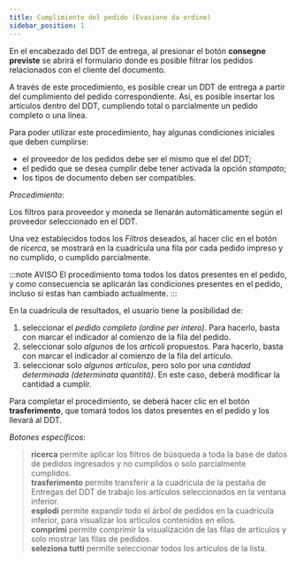 ```yaml
---
title: Cumplimiento del pedido (Evasione da ordine)
sidebar_position: 1
---
```


En el encabezado del DDT de entrega, al presionar el botón **consegne previste** se abrirá el formulario donde es posible filtrar los pedidos relacionados con el cliente del documento.

A través de este procedimiento, es posible crear un DDT de entrega a partir del cumplimiento del pedido correspondiente. Así, es posible insertar los artículos dentro del DDT, cumpliendo total o parcialmente un pedido completo o una línea.

Para poder utilizar este procedimiento, hay algunas condiciones iniciales que deben cumplirse:

 - el proveedor de los pedidos debe ser el mismo que el del DDT;  
 - el pedido que se desea cumplir debe tener activada la opción *stampato*;  
 - los tipos de documento deben ser compatibles.

*Procedimiento*:

Los filtros para proveedor y moneda se llenarán automáticamente según el proveedor seleccionado en el DDT.

Una vez establecidos todos los *Filtros* deseados, al hacer clic en el botón de *ricerca*, se mostrará en la cuadrícula una fila por cada pedido impreso y no cumplido, o cumplido parcialmente.

:::note AVISO
El procedimiento toma todos los datos presentes en el pedido, y como consecuencia se aplicarán las condiciones presentes en el pedido, incluso si estas han cambiado actualmente.
:::

En la cuadrícula de resultados, el usuario tiene la posibilidad de:

 1. seleccionar el *pedido completo (ordine per intero)*. Para hacerlo, basta con marcar el indicador al comienzo de la fila del pedido.  
 2. seleccionar solo *algunos* de los *articoli* propuestos. Para hacerlo, basta con marcar el indicador al comienzo de la fila del artículo.  
 3. seleccionar solo *algunos artículos*, pero solo por una *cantidad determinada (determinata quantità)*. En este caso, deberá modificar la cantidad a cumplir.

Para completar el procedimiento, se deberá hacer clic en el botón **trasferimento**, que tomará todos los datos presentes en el pedido y los llevará al DDT.

*Botones específicos*:

> **ricerca** permite aplicar los filtros de búsqueda a toda la base de datos de pedidos ingresados y no cumplidos o solo parcialmente cumplidos.  
> **trasferimento** permite transferir a la cuadrícula de la pestaña de Entregas del DDT de trabajo los artículos seleccionados en la ventana inferior.  
> **esplodi** permite expandir todo el árbol de pedidos en la cuadrícula inferior, para visualizar los artículos contenidos en ellos.  
> **comprimi** permite comprimir la visualización de las filas de artículos y solo mostrar las filas de pedidos.  
> **seleziona tutti** permite seleccionar todos los artículos de la lista.